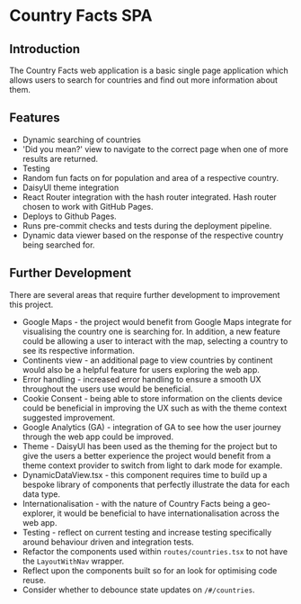 # Country Facts SPA

## Introduction
The Country Facts web application is a basic single page application which allows users to search for countries and find out more information about them.

## Features
- Dynamic searching of countries
- 'Did you mean?' view to navigate to the correct page when one of more results are returned.
- Testing
- Random fun facts on for population and area of a respective country.
- DaisyUI theme integration
- React Router integration with the hash router integrated. Hash router chosen to work with GitHub Pages. 
- Deploys to Github Pages.
- Runs pre-commit checks and tests during the deployment pipeline.
- Dynamic data viewer based on the response of the respective country being searched for.

## Further Development
There are several areas that require further development to improvement this project.
- Google Maps - the project would benefit from Google Maps integrate for visualising the country one is searching for. In addition, a new feature could be allowing a user to interact with the map, selecting a country to see its respective information.
- Continents view - an additional page to view countries by continent would also be a helpful feature for users exploring the web app.
- Error handling - increased error handling to ensure a smooth UX throughout the users use would be beneficial.
- Cookie Consent - being able to store information on the clients device could be beneficial in improving the UX such as with the theme context suggested improvement.
- Google Analytics (GA) - integration of GA to see how the user journey through the web app could be improved.
- Theme - DaisyUI has been used as the theming for the project but to give the users a better experience the project would benefit from a theme context provider to switch from light to dark mode for example.
- DynamicDataView.tsx - this component requires time to build up a bespoke library of components that perfectly illustrate the data for each data type.
- Internationalisation - with the nature of Country Facts being a geo-explorer, it would be beneficial to have internationalisation across the web app.
- Testing - reflect on current testing and increase testing specifically around behaviour driven and integration tests.
- Refactor the components used within `routes/countries.tsx` to not have the `LayoutWithNav` wrapper.
- Reflect upon the components built so for an look for optimising code reuse.
- Consider whether to debounce state updates on `/#/countries`.
